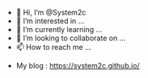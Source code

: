 - 👋 Hi, I’m @System2c
- 👀 I’m interested in ...
- 🌱 I’m currently learning ...
- 💞️ I’m looking to collaborate on ...
- 📫 How to reach me ...

<!---
System2c/System2c is a ✨ special ✨ repository because its `README.md` (this file) appears on your GitHub profile.
You can click the Preview link to take a look at your changes.
--->

- My blog : https://system2c.github.io/
